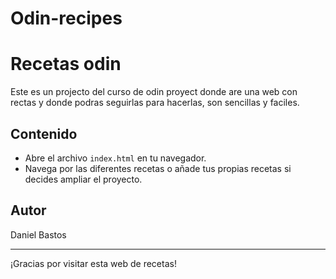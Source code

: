 # Odin-recipes

# Recetas odin 

Este es un projecto del curso de odin proyect donde are una web con rectas y donde podras seguirlas para hacerlas, son sencillas y faciles.


## Contenido

- Abre el archivo `index.html` en tu navegador.
- Navega por las diferentes recetas o añade tus propias recetas si decides ampliar el proyecto.
  
## Autor

Daniel Bastos


---

¡Gracias por visitar esta web de recetas!
